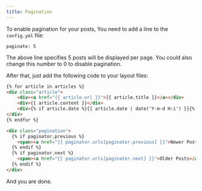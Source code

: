```yaml
---
title: Pagination
---
```


To enable pagination for your posts, You need to add a line to the `config.yml` file:

    paginate: 5

The above line specifies 5 posts will be displayed per page. You could also change this number to 0 to disable pagination.

After that, just add the following code to your layout files:

```html
{% for article in articles %}
<div class="article">
    <div><a href="{{ article.url }}">{{ article.title }}</a></div>
    <div>{{ article.content }}</div>
    <div>{% if article.date %}{{ article.date | date('Y-m-d H:i') }}{% endif %}</div>
</div>
{% endfor %}

<div class="pagination">
  {% if paginator.previous %}
    <span><a href="{{ paginator.urls[paginator.previous] }}">Newer Posts</a></span>
  {% endif %}
  {% if paginator.next %}
    <span><a href="{{ paginator.urls[paginator.next] }}">Older Posts</a></span>
  {% endif %}
</div>
```

And you are done.
